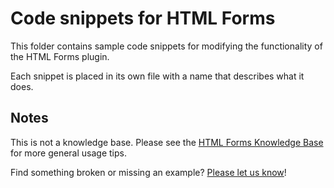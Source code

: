 # Code snippets for HTML Forms

This folder contains sample code snippets for modifying the functionality of the HTML Forms plugin.

Each snippet is placed in its own file with a name that describes what it does.

## Notes

This is not a knowledge base. Please see the [HTML Forms Knowledge Base](https://www.htmlformsplugin.com/kb/) for more general usage tips.

Find something broken or missing an example? [Please let us know](https://github.com/ibericode/html-forms/issues)!
